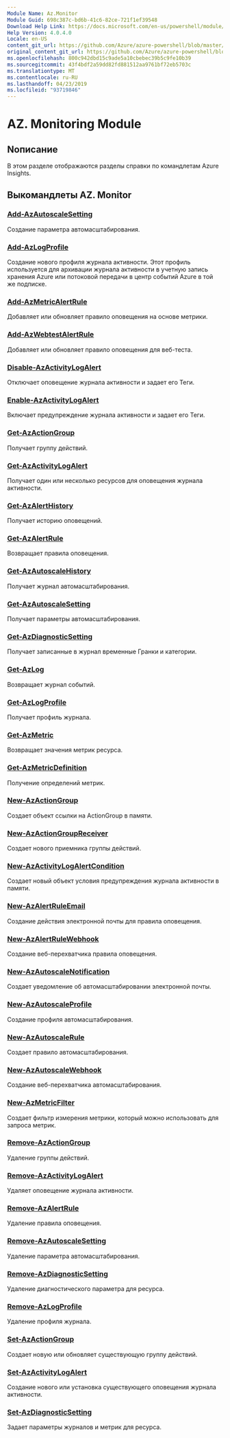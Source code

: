 ```yaml
---
Module Name: Az.Monitor
Module Guid: 698c387c-bd6b-41c6-82ce-721f1ef39548
Download Help Link: https://docs.microsoft.com/en-us/powershell/module/az.monitor
Help Version: 4.0.4.0
Locale: en-US
content_git_url: https://github.com/Azure/azure-powershell/blob/master/src/Monitor/Monitor/help/Az.Monitor.md
original_content_git_url: https://github.com/Azure/azure-powershell/blob/master/src/Monitor/Monitor/help/Az.Monitor.md
ms.openlocfilehash: 800c942dbd15c9ade5a10cbebec39b5c9fe10b39
ms.sourcegitcommit: 43f4bdf2a59dd82fd881512aa9761bf72eb5703c
ms.translationtype: MT
ms.contentlocale: ru-RU
ms.lasthandoff: 04/23/2019
ms.locfileid: "93719846"
---
```

# AZ. Monitoring Module
## Nописание
В этом разделе отображаются разделы справки по командлетам Azure Insights.

## Выкомандлеты AZ. Monitor
### [Add-AzAutoscaleSetting](Add-AzAutoscaleSetting.md)
Создание параметра автомасштабирования.

### [Add-AzLogProfile](Add-AzLogProfile.md)
Создание нового профиля журнала активности. Этот профиль используется для архивации журнала активности в учетную запись хранения Azure или потоковой передачи в центр событий Azure в той же подписке. 

### [Add-AzMetricAlertRule](Add-AzMetricAlertRule.md)
Добавляет или обновляет правило оповещения на основе метрики.

### [Add-AzWebtestAlertRule](Add-AzWebtestAlertRule.md)
Добавляет или обновляет правило оповещения для веб-теста.

### [Disable-AzActivityLogAlert](Disable-AzActivityLogAlert.md)
Отключает оповещение журнала активности и задает его Теги.

### [Enable-AzActivityLogAlert](Enable-AzActivityLogAlert.md)
Включает предупреждение журнала активности и задает его Теги.

### [Get-AzActionGroup](Get-AzActionGroup.md)
Получает группу действий.

### [Get-AzActivityLogAlert](Get-AzActivityLogAlert.md)
Получает один или несколько ресурсов для оповещения журнала активности.

### [Get-AzAlertHistory](Get-AzAlertHistory.md)
Получает историю оповещений.

### [Get-AzAlertRule](Get-AzAlertRule.md)
Возвращает правила оповещения.

### [Get-AzAutoscaleHistory](Get-AzAutoscaleHistory.md)
Получает журнал автомасштабирования.

### [Get-AzAutoscaleSetting](Get-AzAutoscaleSetting.md)
Получает параметры автомасштабирования.

### [Get-AzDiagnosticSetting](Get-AzDiagnosticSetting.md)
Получает записанные в журнал временные Гранки и категории.

### [Get-AzLog](Get-AzLog.md)
Возвращает журнал событий.

### [Get-AzLogProfile](Get-AzLogProfile.md)
Получает профиль журнала.

### [Get-AzMetric](Get-AzMetric.md)
Возвращает значения метрик ресурса.

### [Get-AzMetricDefinition](Get-AzMetricDefinition.md)
Получение определений метрик.

### [New-AzActionGroup](New-AzActionGroup.md)
Создает объект ссылки на ActionGroup в памяти.

### [New-AzActionGroupReceiver](New-AzActionGroupReceiver.md)
Создает нового приемника группы действий.

### [New-AzActivityLogAlertCondition](New-AzActivityLogAlertCondition.md)
Создает новый объект условия предупреждения журнала активности в памяти.

### [New-AzAlertRuleEmail](New-AzAlertRuleEmail.md)
Создание действия электронной почты для правила оповещения.

### [New-AzAlertRuleWebhook](New-AzAlertRuleWebhook.md)
Создание веб-перехватчика правила оповещения.

### [New-AzAutoscaleNotification](New-AzAutoscaleNotification.md)
Создает уведомление об автомасштабировании электронной почты.

### [New-AzAutoscaleProfile](New-AzAutoscaleProfile.md)
Создание профиля автомасштабирования.

### [New-AzAutoscaleRule](New-AzAutoscaleRule.md)
Создает правило автомасштабирования.

### [New-AzAutoscaleWebhook](New-AzAutoscaleWebhook.md)
Создание веб-перехватчика автомасштабирования.

### [New-AzMetricFilter](New-AzMetricFilter.md)
Создает фильтр измерения метрики, который можно использовать для запроса метрик.

### [Remove-AzActionGroup](Remove-AzActionGroup.md)
Удаление группы действий.

### [Remove-AzActivityLogAlert](Remove-AzActivityLogAlert.md)
Удаляет оповещение журнала активности.

### [Remove-AzAlertRule](Remove-AzAlertRule.md)
Удаление правила оповещения.

### [Remove-AzAutoscaleSetting](Remove-AzAutoscaleSetting.md)
Удаление параметра автомасштабирования.

### [Remove-AzDiagnosticSetting](Remove-AzDiagnosticSetting.md)
Удаление диагностического параметра для ресурса.

### [Remove-AzLogProfile](Remove-AzLogProfile.md)
Удаление профиля журнала.

### [Set-AzActionGroup](Set-AzActionGroup.md)
Создает новую или обновляет существующую группу действий.

### [Set-AzActivityLogAlert](Set-AzActivityLogAlert.md)
Создание нового или установка существующего оповещения журнала активности.

### [Set-AzDiagnosticSetting](Set-AzDiagnosticSetting.md)
Задает параметры журналов и метрик для ресурса.

